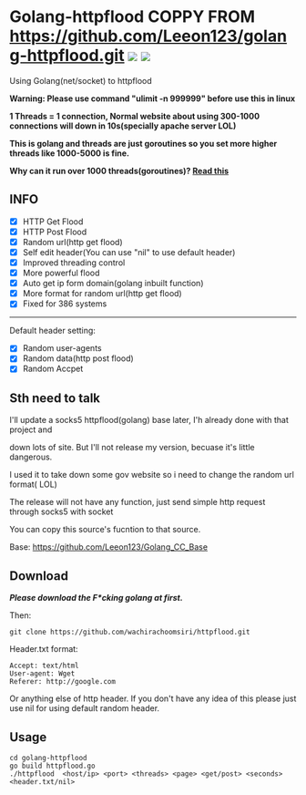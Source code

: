 # Golang-httpflood COPPY FROM https://github.com/Leeon123/golang-httpflood.git ![](https://img.shields.io/badge/Version-1.7-brightgreen.svg) ![](https://img.shields.io/badge/license-MIT-blue.svg)
Using Golang(net/socket) to httpflood

**Warning: Please use command "ulimit -n 999999" before use this in linux**

**1 Threads =  1 connection, Normal website about using 300-1000 connections will down in 10s(specially apache server LOL)**
 
**This is golang and threads are just goroutines so you set more higher threads like 1000-5000 is fine.**

**Why can it run over 1000 threads(goroutines)? [Read this](http://tleyden.github.io/blog/2014/10/30/goroutines-vs-threads/)**

## INFO

 - [x] HTTP Get Flood
 - [x] HTTP Post Flood
 - [x] Random url(http get flood)
 - [x] Self edit header(You can use "nil" to use default header)
 - [x] Improved threading control
 - [x] More powerful flood
 - [x] Auto get ip form domain(golang inbuilt function)
 - [x] More format for random url(http get flood)
 - [x] Fixed for 386 systems
 -----------------------------------------------------
 Default header setting:
 - [x] Random user-agents
 - [x] Random data(http post flood) 
 - [x] Random Accpet

## Sth need to talk

I'll update a socks5 httpflood(golang) base later, I'h already done with that project and

down lots of site. But I'll not release my version,  becuase it's little dangerous.

I used it to take down some gov website so i need to change the random url format( LOL)

The release will not have any function, just send simple http request through socks5 with socket

You can copy this source's fucntion to that source.

Base: https://github.com/Leeon123/Golang_CC_Base

## Download
***Please download the F\*cking golang at first.***

Then:

    git clone https://github.com/wachirachoomsiri/httpflood.git

Header.txt format:

    Accept: text/html
    User-agent: Wget
    Referer: http://google.com

Or anything else of http header. If you don't have any idea of this please just use nil for using default random header.
## Usage

    cd golang-httpflood
    go build httpflood.go
    ./httpflood  <host/ip> <port> <threads> <page> <get/post> <seconds> <header.txt/nil>
